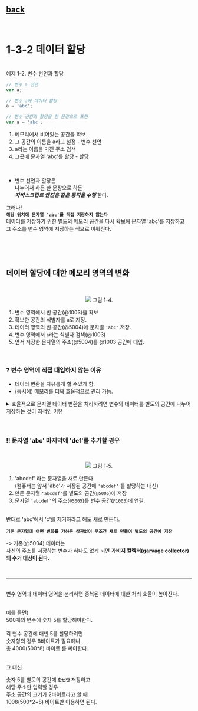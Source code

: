 ## [back](../../../README.md)

<br>

# 1-3-2 데이터 할당

<br>
예제 1-2. 변수 선언과 할당

```jsx
// 변수 a 선언
var a;

// 변수 a에 데이터 할당
a = 'abc';

// 변수 선언과 할당을 한 문장으로 표현
var a = 'abc';
```

1. 메모리에서 비어있는 공간을 확보
2. 그 공간의 이름을 a라고 설정 - 변수 선언
3. a라는 이름을 가진 주소 검색
4. 그곳에 문자열 'abc'를 할당 - 할당

<br>

- 변수 선언과 할당은<br>
  나누어서 하든 한 문장으로 하든<br>
  **_자바스크립트 엔진은 같은 동작을 수행_** 한다.

그러나!<br>
**`해당 위치에 문자열 'abc'를 직접 저장하지 않는다`** <br>
데이터를 저장하기 위한
별도의 메모리 공간을 다시 확보해 문자열 'abc'를 저장하고<br>
그 주소를 변수 영역에 저장하는 식으로 이뤄진다.

<br>
<br>
<br>

## 데이터 할당에 대한 메모리 영역의 변화

<br>

<p align="center">
  <img src="./../image/data_memory_1-4.jpeg">
  그림 1-4.
</p>

1. 변수 영역에서 빈 공간(@1003)을 확보
2. 확보한 공간의 식별자를 `a`로 지정.
3. 데이터 영역의 빈 공간(@5004)에 문자열 `'abc'` 저장.
4. 변수 영역에서 `a`라는 식별자 검색(@1003)
5. 앞서 저장한 문자열의 주소(@5004)를 @1003 공간에 대입.

<br>

### ? 변수 영역에 직접 대입하지 않는 이유

- 데이터 변환을 자유롭게 할 수있게 함.
- (동시에) 메모리를 더욱 효율적으로 관리 가능.

<details>
  <summary>
    효율적으로 문자열 데이터 변환을 처리하려면 변수와 데이터를 별도의 공간에 나누어 저장하는 것이 최적인 이유
  </summary>
    <br>
    - 만약 미리 확보한 공간 내에서만 데이터 변환을 할 수 있다면<br>
    변환한 데이터를 다시 저장하기 위해서는<br>
    "확보된 공간을 변환된 데이터 크기에 맞게 늘리는 작업이 선행"돼야 할 것이다.<br>
    <br>
    해당 공간이 메모리 상의 가장 마지막에 있었다면<br>
    뒤쪽으로 늘리기만 하면 되니까 어렵지 않겠지만<br>
    중간에 있는 데이터를 늘려야하는 상황이라면 어떨까?<br>
    <br>
    해당 공간보다 뒤에 저장된 데이터들을 전부 뒤로 옮기고,<br>
    이동시킨 주소를 각 식별자에 다시 연결하는 작업을 해야한다.<br>
    → 컴퓨터가 처리해야 할 연산이 많이질 수 밖에 없다.
</details>

<br>
<br>

### !! 문자열 'abc' 마지막에 'def'를 추가할 경우

<br>

<p align="center">
  <img src="./../image/data_memory_1-5.jpeg">
그림 1-5.
</p>

1. 'abcdef' 라는 문자열을 새로 만든다.<br>
   (컴퓨터는 앞서 'abc'가 저장된 공간에 `'abcdef'` 를 할당하는 대신)
2. 만든 문자열 `'abcdef'`를 별도의 공간(`@5005`)에 저장
3. 문자열 `'abcdef'`의 주소(`@5005`)를 변수 공간(`@1003`)에 연결.

<br>
반대로 
'abc'에서 'c'를 제거하라고 해도 새로 만든다.

**`기존 문자열에 어떤 변화를 가하든 상관없이 무조건 새로 만들어 별도의 공간에 저장`**

-> 기존(@5004) 데이터는<br>
자신의 주소를 저장하는 변수가 하나도 없게 되면
**가비지 컬렉터(garvage collector)의 수거 대상이 된다.**

<br>

---

<br> 
변수 영역과 데이터 영역을 분리하면
중복된 데이터에 대한 처리 효율이 높아진다.
<br> 
<br>

예를 들면) <br>
500개의 변수에 숫자 5를 할당해야한다.<br>
<br>
각 변수 공간에 매번 5를 할당하려면<br>
숫자형의 경우 8바이트가 필요하니<br>
총 4000(500\*8) 바이트 를 써야한다.<br>

<br> 
그 대신
<br>

숫자 5를 별도의 공간에 **`한번만`** 저장하고 <br>
해당 주소만 입력할 경우 <br>
주소 공간의 크기가 2바이트라고 할 때 <br>
1008(500\*2+8) 바이트만 이용하면 된다.
